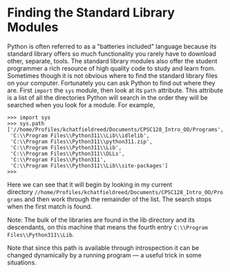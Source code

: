 # Finding the Standard Library Modules

Python is often referred to as a "batteries included" language because
its standard library offers so much functionality you rarely have to
download other, separate, tools. The standard library modules also offer
the student programmer a rich resource of high quality code to study and
learn from. Sometimes though it is not obvious where to find the
standard library files on your computer. Fortunately you can ask Python
to find out where they are. First `import` the `sys` module, then look
at its `path` attribute. This attribute is a list of all the directories
Python will search in the order they will be searched when you look for
a module. For example,

    >>> import sys
    >>> sys.path
    ['//home/Profiles/kchatfieldreed/Documents/CPSC128_Intro_OO/Programs',
     'C:\\Program Files\\Python311\\Lib\\idlelib',
     'C:\\Program Files\\Python311\\python311.zip',
     'C:\\Program Files\\Python311\\Lib',
     'C:\\Program Files\\Python311\\DLLs',
     'C:\\Program Files\\Python311',
     'C:\\Program Files\\Python311\\Lib\\site-packages']
    >>>

Here we can see that it will begin by looking in my current
directory `//home/Profiles/kchatfieldreed/Documents/CPSC128_Intro_OO/Programs` and
then work through the remainder of the list. The search stops when the
first match is found.

Note: The bulk of the libraries are found in the lib directory and its
descendants, on this machine that means the fourth
entry `C:\\Program Files\\Python311\\Lib`.

Note that since this path is available through introspection it can be
changed dynamically by a running program — a useful trick in some
situations.


